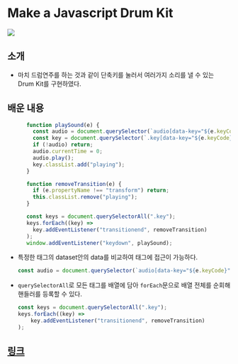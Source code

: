 # Make a Javascript Drum Kit

<img src="https://i.postimg.cc/MTHRSx6L/image.png">

<br>

## 소개 

- 마치 드럼연주를 하는 것과 같이 단축키를 눌러서 여러가지 소리를 낼 수 있는 Drum Kit를 구현하였다.


## 배운 내용

```js
      function playSound(e) {
        const audio = document.querySelector(`audio[data-key="${e.keyCode}"]`);
        const key = document.querySelector(`.key[data-key="${e.keyCode}"]`);
        if (!audio) return;
        audio.currentTime = 0;
        audio.play();
        key.classList.add("playing");
      }

      function removeTransition(e) {
        if (e.propertyName !== "transform") return;
        this.classList.remove("playing");
      }

      const keys = document.querySelectorAll(".key");
      keys.forEach((key) =>
        key.addEventListener("transitionend", removeTransition)
      );
      window.addEventListener("keydown", playSound);
```

- 특정한 태그의 dataset안의 data를 비교하여 태그에 접근이 가능하다.

    ```js
    const audio = document.querySelector(`audio[data-key="${e.keyCode}"]`);`
    ```

- `querySelectorAll`로 모든 태그를 배열에 담아 `forEach`문으로 배열 전체를 순회해 핸들러를 등록할 수 있다.

    ```js
    const keys = document.querySelectorAll(".key");
    keys.forEach((key) =>
        key.addEventListener("transitionend", removeTransition)
    );
    ```



## [링크](https://tubular-nougat-64ec32.netlify.app)

